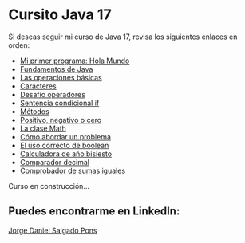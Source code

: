 # Cursito Java 17
Si deseas seguir mi curso de Java 17, revisa los siguientes enlaces en orden:

  - [Mi primer programa: Hola Mundo](https://github.com/Loveless2k/HelloWorld)
  - [Fundamentos de Java](https://github.com/Loveless2k/TiposPrimitivos)
  - [Las operaciones básicas](https://github.com/Loveless2k/LibrasAKilogramos)
  - [Caracteres](https://github.com/Loveless2k/DesafioCaracter)
  - [Desafío operadores](https://github.com/Loveless2k/DesafioOperador/)
  - [Sentencia condicional if](https://github.com/Loveless2k/CondicionalIf)
  - [Métodos](https://github.com/Loveless2k/DesafioMetodos)
  - [Positivo, negativo o cero](https://github.com/Loveless2k/VerificarNumero/)
  - [La clase Math](https://github.com/Loveless2k/ConvertidorDeVelocidad/)
  - [Cómo abordar un problema](https://github.com/Loveless2k/ConvertidorMegaBytes/)
  - [El uso correcto de boolean](https://github.com/Loveless2k/PerroLadrando/)
  - [Calculadora de año bisiesto](https://github.com/Loveless2k/CalculadoraAnhoBisiesto)
  - [Comparador decimal](https://github.com/Loveless2k/ComparadorDecimal/)
  - [Comprobador de sumas iguales](https://github.com/Loveless2k/ComprobadorSumaIgual)

Curso en construcción...

## Puedes encontrarme en LinkedIn: 
[Jorge Daniel Salgado Pons](https://www.linkedin.com/in/jorge-salgado-sc)



